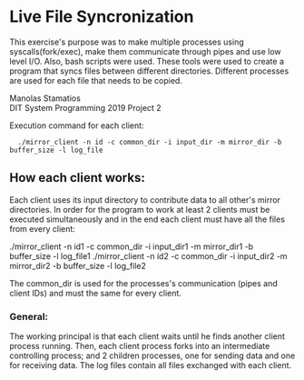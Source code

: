 # Live File Syncronization

   This exercise's purpose was to make multiple processes using syscalls(fork/exec), make them communicate through pipes and use low level I/O. Also, bash scripts were used. These tools were used to create a program that syncs files between different directories. Different processes are used for each file that needs to be copied.

Manolas Stamatios  
DIT System Programming 2019 Project 2

Execution command for each client:

      ./mirror_client -n id -c common_dir -i input_dir -m mirror_dir -b buffer_size -l log_file
      
## How each client works:

   Each client uses its input directory to contribute data to all other's mirror directories. In order for the program to work at least 2 clients must be executed simultaneously and in the end each client must have all the files from every client:
   
./mirror_client -n id1 -c common_dir -i input_dir1 -m mirror_dir1 -b buffer_size -l log_file1
./mirror_client -n id2 -c common_dir -i input_dir2 -m mirror_dir2 -b buffer_size -l log_file2

The common_dir is used for the processes's communication (pipes and client IDs) and must the same for every client.

### General:

   The working principal is that each client waits until he finds another client process running. Then, each client process forks into an intermediate controlling process; and 2 children processes, one for sending data and one for receiving data. The log files contain all files exchanged with each client.




  
